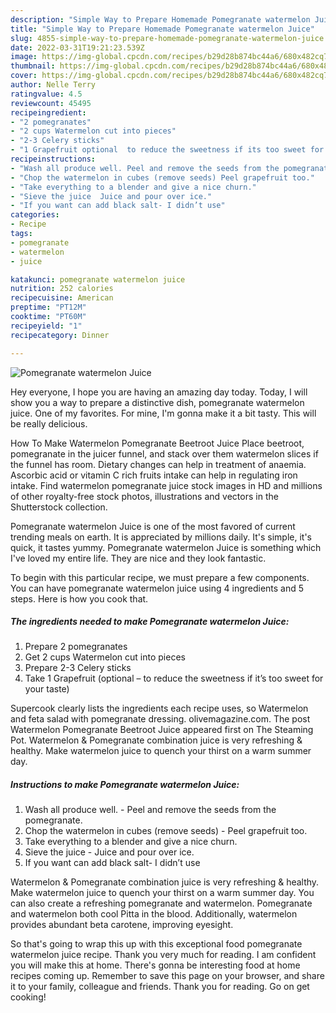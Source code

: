 ```yaml
---
description: "Simple Way to Prepare Homemade Pomegranate watermelon Juice"
title: "Simple Way to Prepare Homemade Pomegranate watermelon Juice"
slug: 4855-simple-way-to-prepare-homemade-pomegranate-watermelon-juice
date: 2022-03-31T19:21:23.539Z
image: https://img-global.cpcdn.com/recipes/b29d28b874bc44a6/680x482cq70/pomegranate-watermelon-juice-recipe-main-photo.jpg
thumbnail: https://img-global.cpcdn.com/recipes/b29d28b874bc44a6/680x482cq70/pomegranate-watermelon-juice-recipe-main-photo.jpg
cover: https://img-global.cpcdn.com/recipes/b29d28b874bc44a6/680x482cq70/pomegranate-watermelon-juice-recipe-main-photo.jpg
author: Nelle Terry
ratingvalue: 4.5
reviewcount: 45495
recipeingredient:
- "2 pomegranates"
- "2 cups Watermelon cut into pieces"
- "2-3 Celery sticks"
- "1 Grapefruit optional  to reduce the sweetness if its too sweet for your taste"
recipeinstructions:
- "Wash all produce well. Peel and remove the seeds from the pomegranate."
- "Chop the watermelon in cubes (remove seeds) Peel grapefruit too."
- "Take everything to a blender and give a nice churn."
- "Sieve the juice  Juice and pour over ice."
- "If you want can add black salt- I didn’t use"
categories:
- Recipe
tags:
- pomegranate
- watermelon
- juice

katakunci: pomegranate watermelon juice 
nutrition: 252 calories
recipecuisine: American
preptime: "PT12M"
cooktime: "PT60M"
recipeyield: "1"
recipecategory: Dinner

---
```



![Pomegranate watermelon Juice](https://img-global.cpcdn.com/recipes/b29d28b874bc44a6/680x482cq70/pomegranate-watermelon-juice-recipe-main-photo.jpg)

Hey everyone, I hope you are having an amazing day today. Today, I will show you a way to prepare a distinctive dish, pomegranate watermelon juice. One of my favorites. For mine, I'm gonna make it a bit tasty. This will be really delicious.

How To Make Watermelon Pomegranate Beetroot Juice Place beetroot, pomegranate in the juicer funnel, and stack over them watermelon slices if the funnel has room. Dietary changes can help in treatment of anaemia. Ascorbic acid or vitamin C rich fruits intake can help in regulating iron intake. Find watermelon pomegranate juice stock images in HD and millions of other royalty-free stock photos, illustrations and vectors in the Shutterstock collection.

Pomegranate watermelon Juice is one of the most favored of current trending meals on earth. It is appreciated by millions daily. It's simple, it's quick, it tastes yummy. Pomegranate watermelon Juice is something which I've loved my entire life. They are nice and they look fantastic.


To begin with this particular recipe, we must prepare a few components. You can have pomegranate watermelon juice using 4 ingredients and 5 steps. Here is how you cook that.

<!--inarticleads1-->

##### The ingredients needed to make Pomegranate watermelon Juice:

1. Prepare 2 pomegranates
1. Get 2 cups Watermelon cut into pieces
1. Prepare 2-3 Celery sticks
1. Take 1 Grapefruit (optional – to reduce the sweetness if it’s too sweet for your taste)


Supercook clearly lists the ingredients each recipe uses, so Watermelon and feta salad with pomegranate dressing. olivemagazine.com. The post Watermelon Pomegranate Beetroot Juice appeared first on The Steaming Pot. Watermelon &amp; Pomegranate combination juice is very refreshing &amp; healthy. Make watermelon juice to quench your thirst on a warm summer day. 

<!--inarticleads2-->

##### Instructions to make Pomegranate watermelon Juice:

1. Wash all produce well. - Peel and remove the seeds from the pomegranate.
1. Chop the watermelon in cubes (remove seeds) - Peel grapefruit too.
1. Take everything to a blender and give a nice churn.
1. Sieve the juice  - Juice and pour over ice.
1. If you want can add black salt- I didn’t use


Watermelon &amp; Pomegranate combination juice is very refreshing &amp; healthy. Make watermelon juice to quench your thirst on a warm summer day. You can also create a refreshing pomegranate and watermelon. Pomegranate and watermelon both cool Pitta in the blood. Additionally, watermelon provides abundant beta carotene, improving eyesight. 

So that's going to wrap this up with this exceptional food pomegranate watermelon juice recipe. Thank you very much for reading. I am confident you will make this at home. There's gonna be interesting food at home recipes coming up. Remember to save this page on your browser, and share it to your family, colleague and friends. Thank you for reading. Go on get cooking!
